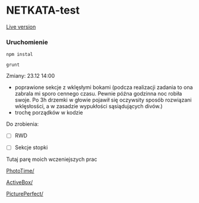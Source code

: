# NETKATA-test


[Live version](http://aleksanderchromik.pl/portfolio/netkata/) 


### Uruchomienie 

```
npm instal
```

```
grunt
```

Zmiany: 23.12 14:00
- poprawione sekcje z wklęsłymi bokami (podcza realizacji zadania to ona zabrala mi sporo cennego czasu. Pewnie późna godzinna noc robiła swoje. Po 3h drzemki w głowie pojawił się oczywsity sposób rozwiązani wklęsłosści, a w zasadzie wypukłości sąsiądujących divów.)
- trochę porządków w kodzie

Do zrobienia:
- [ ] RWD
- [ ] Sekcje stopki



Tutaj parę moich wczeniejszych prac

[PhotoTime/](http://aleksanderchromik.pl/portfolio/PhotoTime/)

[ActiveBox/](http://aleksanderchromik.pl/portfolio/ActiveBox/) 

[PicturePerfect/](http://aleksanderchromik.pl/portfolio/PicturePerfect/)

